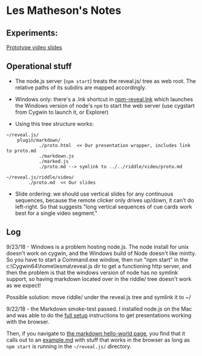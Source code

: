 # Les Matheson's Notes

## Experiments:

[Prototype video slides][]

## Operational stuff

- The node.js server (`npm start`) treats the reveal.js/ tree as web root.  The relative paths of its subdirs are mapped accordingly.

- Windows only: there's a .lnk shortcut in [npm-reveal.lnk][] which launches the Windows version of node's `npm` to start the web server (use cygstart from Cygwin to launch it, or Explorer)

- Using this tree structure works:
```
~/reveal.js/
    plugin/markdown/
            ./proto.html  << Our presentation wrapper, includes link to proto.md
            ./markdown.js
            ./marked.js
            ./proto.md --> symlink to ../../riddle/video/proto.md

~/reveal.js/riddle/video/
        ./proto.md  << Our slides

```

- Slide ordering: we should use vertical slides for any continuous sequences, because the remote clicker only drives up/down, it can't do left-right.  So that suggests "long vertical sequences of cue cards work best for a single video segment."

## Log
9/23/18 - Windows is a problem hosting node.js.  The node install for unix doesn't work on cygwin, and the Windows build of Node doesn't like mintty.  So you have to start a Command.exe window, then run "npm start" in the c:\Cygwin64\home\lesma\reveal.js dir to get a functioning http server, and then the problem is that the windows version of node has no symlink support, so having markdown located over in the riddle/ tree doesn't work as we expect!

Possible solution:  move riddle/ under the reveal.js tree and symlink it to ~/

9/22/18 - the Markdown smoke-test passed.  I installed node.js on the Mac and was able to do the [full setup](../reveal.js#full-setup) instructions to get presentations working with the browser.  

Then, if you navigate to [the markdown hello-world page](./plugin/markdown/example.html), you find that it calls out to an [example.md](./plugin/markdown/example.md) with stuff that works in the browser as long as `npm start` is running in the `~/reveal.js/` directory.


[Prototype video slides]: ./plugin/markdown/proto.html
[npm-reveal.lnk]: ./npm-reveal.lnk
